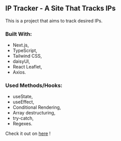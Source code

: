 ## IP Tracker - A Site That Tracks IPs

This is a project that aims to track desired IPs.

### Built With:

- Next.js,
- TypeScript,
- Tailwind CSS,
- daisyUI,
- React Leaflet,
- Axios.

### Used Methods/Hooks:

- useState,
- useEffect,
- Conditional Rendering,
- Array destructuring,
- try-catch,
- Regexes.

Check it out on [here](https://url-shortening-peach.vercel.app) !
